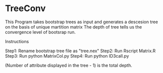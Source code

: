 TreeConv
========
This Program takes bootstrap trees as input and generates a descesion tree on the basis of unique martition matrix
The depth of tree tells us the convergence level of bootsrap run.

Instructions

Step1: Rename bootstrap tree file as "tree.nex"
Step2: Run Rscript Matrix.R
Step3: Run python MatrixCol.py
Step4: Run python ID3call.py

(Number of attribute displayed in the tree - 1) is the total depth. 
